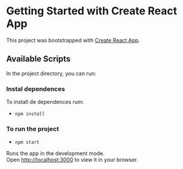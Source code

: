 # Getting Started with Create React App

This project was bootstrapped with [Create React App](https://github.com/facebook/create-react-app).

## Available Scripts

In the project directory, you can run:

### Instal dependences

To install de dependences rum:

* `npm install`

### To run the project
* `npm start`

Runs the app in the development mode.\
Open [http://localhost:3000](http://localhost:3000) to view it in your browser.
